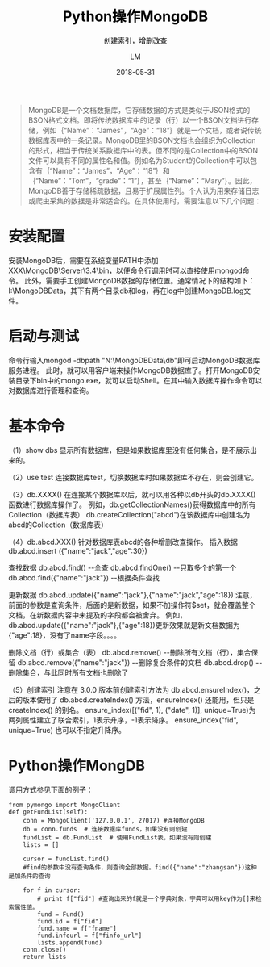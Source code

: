 ﻿---
layout:     post
title:       <font color="black">Python操作MongoDB</font>
subtitle:   <font color="black">创建索引，增删改查</font>
date:       2018-05-31
author:     LM
header-img: img/post-bg-PythonMongoDB.jpg
catalog: true
tags:
    - MongoDB
    - Python
---

>MongoDB是一个文档数据库，它存储数据的方式是类似于JSON格式的BSON格式文档。即将传统数据库中的记录（行）以一个BSON文档进行存储，例如｛“Name”：“James”，“Age”：“18”｝就是一个文档，或者说传统数据库表中的一条记录。MongoDB里的BSON文档也会组织为Collection的形式，相当于传统关系数据库中的表。但不同的是Collection中的BSON文件可以具有不同的属性名和值。例如名为Student的Collection中可以包含有｛“Name”：“James”，“Age”：“18”｝和｛“Name”：“Tom”，“grade”：“1”｝，甚至｛“Name”：“Mary”｝。因此，MongoDB善于存储稀疏数据，且易于扩展属性列。个人认为用来存储日志或爬虫采集的数据是非常适合的。在具体使用时，需要注意以下几个问题：

# 安装配置
安装MongoDB后，需要在系统变量PATH中添加XXX\MongoDB\Server\3.4\bin，以便命令行调用时可以直接使用mongod命令。
此外，需要手工创建MongoDB数据的存储位置。通常情况下的结构如下：I:\MongoDBData，其下有两个目录db和log，再在log中创建MongoDB.log文件。

# 启动与测试
命令行输入mongod -dbpath "N:\MongoDBData\db"即可启动MongoDB数据库服务进程。
此时，就可以用客户端来操作MongoDB数据库了。打开MongoDB安装目录下bin中的mongo.exe，就可以启动Shell。在其中输入数据库操作命令可以对数据库进行管理和查询。

# 基本命令

（1）show dbs    显示所有数据库，但是如果数据库里没有任何集合，是不展示出来的。

（2）use test 连接数据库test，切换数据库时如果数据库不存在，则会创建它。

（3）db.XXXX()     在连接某个数据库以后，就可以用各种以db开头的db.XXXX()函数进行数据库操作了。
例如，db.getCollectionNames()获得数据库中的所有Collection（数据库表）
db.createCollection("abcd")在该数据库中创建名为abcd的Collection（数据库表）

（4）db.abcd.XXX()   针对数据库表abcd的各种增删改查操作。
插入数据
db.abcd.insert ({"name":"jack","age":30})

查找数据
db.abcd.find()                  --全查
db.abcd.findOne()               --只取多个的第一个
 db.abcd.find({"name":"jack"})   --根据条件查找

更新数据
db.abcd.update({"name":"jack"},{"name":"jack","age":18})
注意，前面的参数是查询条件，后面的是新数据，如果不加操作符$set，就会覆盖整个文档，在新数据内容中未提及的字段都会被舍弃。
例如，db.abcd.update({"name":"jack"},{"age":18})更新效果就是新文档数据为{"age":18}，没有了name字段。。。。

删除文档（行）或集合（表）
db.abcd.remove()                --删除所有文档（行），集合保留
db.abcd.remove({"name":"jack"}) --删除复合条件的文档
db.abcd.drop()                  --删除集合，与此同时所有文档也删除了

（5）创建索引
注意在 3.0.0 版本前创建索引方法为 db.abcd.ensureIndex()，之后的版本使用了 db.abcd.createIndex() 方法，ensureIndex() 还能用，但只是 createIndex() 的别名。
ensure_index([("fid", 1), ("date", 1)], unique=True)为两列属性建立了联合索引，1表示升序，-1表示降序。
ensure_index("fid", unique=True)  也可以不指定升降序。

# Python操作MongDB
调用方式参见下面的例子：
```
from pymongo import MongoClient
def getFundList(self):  
	conn = MongoClient('127.0.0.1', 27017) #连接MongoDB
	db = conn.funds  # 连接数据库funds，如果没有则创建
	fundList = db.FundList  # 使用FundList表，如果没有则创建
	lists = []

	cursor = fundList.find() 
	#find的参数中没有查询条件，则查询全部数据。find({"name":"zhangsan"})这种是加条件的查询

	for f in cursor:  
		# print f["fid"] #查询出来的f就是一个字典对象，字典可以用key作为[]来检索属性值。
		fund = Fund()
		fund.id = f["fid"]
		fund.name = f["fname"]
		fund.infourl = f["finfo_url"]
		lists.append(fund)
	conn.close()
	return lists
```



